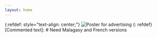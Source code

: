 ```yaml
---
layout: home
---
```

{:refdef: style="text-align: center;"}
![Poster for advertising]({{site.baseurl}}/images/madaPoster-1.png)
{: refdef}
[Commented  text]: # Need Malagasy and French versions